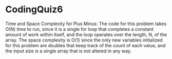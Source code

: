 # CodingQuiz6

Time and Space Complexity for Plus Minus:
  The code for this problem takes O(N) time to run, since it is a single for loop that completes a constant amount of work within itself, and the loop operates over the length, N, of the array. The space complexity is O(1) since the only new variables initialized for this problem are doubles that keep track of the count of each value, and the input size is a single array that is not altered in any way.
